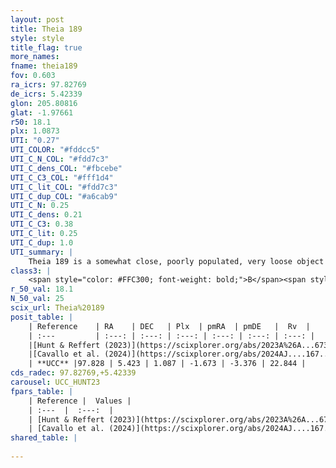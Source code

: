 ```yaml
---
layout: post
title: Theia 189
style: style
title_flag: true
more_names: 
fname: theia189
fov: 0.603
ra_icrs: 97.82769
de_icrs: 5.42339
glon: 205.80816
glat: -1.97661
r50: 18.1
plx: 1.0873
UTI: "0.27"
UTI_COLOR: "#fddcc5"
UTI_C_N_COL: "#fdd7c3"
UTI_C_dens_COL: "#fbcebe"
UTI_C_C3_COL: "#fff1d4"
UTI_C_lit_COL: "#fdd7c3"
UTI_C_dup_COL: "#a6cab9"
UTI_C_N: 0.25
UTI_C_dens: 0.21
UTI_C_C3: 0.38
UTI_C_lit: 0.25
UTI_C_dup: 1.0
UTI_summary: |
    Theia 189 is a somewhat close, poorly populated, very loose object of low C3 quality. It was recently reported in the literature.
class3: |
    <span style="color: #FFC300; font-weight: bold;">B</span><span style="color: red; font-weight: bold;">C</span>
r_50_val: 18.1
N_50_val: 25
scix_url: Theia%20189
posit_table: |
    | Reference    | RA    | DEC   | Plx  | pmRA  | pmDE   |  Rv  |
    | :---         | :---: | :---: | :---: | :---: | :---: | :---: |
    |[Hunt & Reffert (2023)](https://scixplorer.org/abs/2023A%26A...673A.114H) | 97.787 | 5.431 | 1.079 | -1.586 | -3.408 | 20.861 |
    |[Cavallo et al. (2024)](https://scixplorer.org/abs/2024AJ....167...12C) | 97.817 | 6.07 | 1.08 | -- | -- | -- |
    | **UCC** |97.828 | 5.423 | 1.087 | -1.673 | -3.376 | 22.844 | 
cds_radec: 97.82769,+5.42339
carousel: UCC_HUNT23
fpars_table: |
    | Reference |  Values |
    | :---  |  :---:  |
    | [Hunt & Reffert (2023)](https://scixplorer.org/abs/2023A%26A...673A.114H) | `AV50=0.211, diffAV50=0.578, MOD50=9.71, logAge50=8.402` |
    | [Cavallo et al. (2024)](https://scixplorer.org/abs/2024AJ....167...12C) | `AV50=0.64, dMod50=9.61, logAge50=8.34, [Fe/H]50=-0.32` |
shared_table: |
    
---
```

